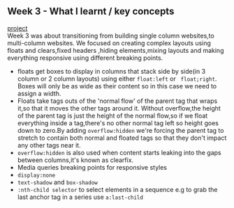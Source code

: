## Week 3 - What I learnt / key concepts
[project](https://furneauxs-563.superhi.com/) </br>
Week 3 was about transitioning from building single column websites,to multi-column websites. We focused on creating complex layouts using floats and clears,fixed headers ,hiding elements,mixing layouts and making everything responsive using different breaking points.</br>
- floats get boxes to display in columns that stack side by side(in 3 column or 2 column layouts) using either `float:left` or ` float;right`. Boxes will only be as wide as their content so in this case we need to assign a width.
- Floats take tags outs of the 'normal flow' of the parent tag that wraps it,so that it moves the other tags around it.
Without overflow,the height of the parent tag is just the height of the normal flow,so if we float everything inside a tag,there's no other normal tag left so height goes down to zero.By adding `overflow:hidden` we're forcing the parent tag to stretch to contain both normal and floated tags so that they don't impact any other tags near it.
- `overflow:hidden` is also used when content starts leaking into the gaps between columns,it's known as clearfix.
- Media queries breaking points for responsive styles
- `display:none`
- `text-shadow` and `box-shadow`
- `:nth-child selector` to select elements in a sequence e.g to grab the last anchor tag in a series use `a:last-child`
